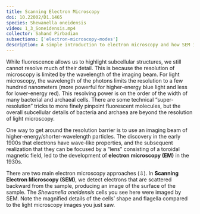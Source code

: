 ```yaml
---
title: Scanning Electron Microscopy
doi: 10.22002/D1.1465
species: Shewanella oneidensis
video: 1_3_Soneidensis.mp4
collector: Sahand Pirbadian
subsections: ['electron-microscopy-modes']
description: A simple introduction to electron microscopy and how SEM is used to image the surfaces of archaea and bacteria like Shewanella oneidensis
---
```


While fluorescence allows us to highlight subcellular structures, we still cannot resolve much of their detail. This is because the resolution of microscopy is limited by the wavelength of the imaging beam. For light microscopy, the wavelength of the photons limits the resolution to a few hundred nanometers (more powerful for higher-energy blue light and less for lower-energy red). This resolving power is on the order of the width of many bacterial and archaeal cells. There are some technical “super-resolution” tricks to more finely pinpoint fluorescent molecules, but the overall subcellular details of bacteria and archaea are beyond the resolution of light microscopy.

One way to get around the resolution barrier is to use an imaging beam of higher-energy/shorter-wavelength particles. The discovery in the early 1900s that electrons have wave-like properties, and the subsequent realization that they can be focused by a “lens” consisting of a toroidal magnetic field, led to the development of **electron microscopy (EM)** in the 1930s.

There are two main electron microscopy approaches (⇩). In **Scanning Electron Microscopy (SEM)**, we detect electrons that are scattered backward from the sample, producing an image of the surface of the sample. The *Shewanella oneidensis* cells you see here were imaged by SEM. Note the magnified details of the cells’ shape and flagella compared to the light microscopy images you just saw.

